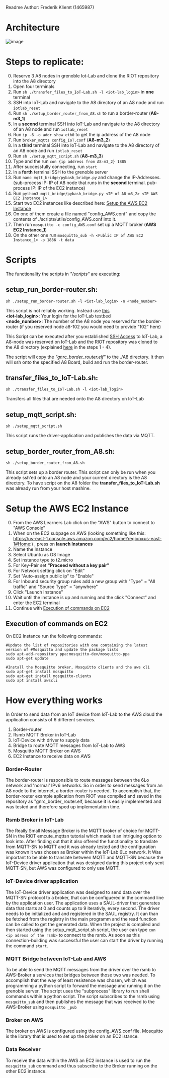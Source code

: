 Readme
Author: Frederik Kliemt (1465987)

# Architecture
![image](architecture.jpg)
# Steps to replicate:
0. Reserve 3 A8 nodes in grenoble Iot-Lab and clone the RIOT repository into the A8 directory
1. Open four terminals
2. Run `sh ./transfer_files_to_IoT-Lab.sh -l <iot-lab_login>` in __one__ terminal
3. SSH into IoT-Lab and navigate to the A8 directory of an A8 node and run `iotlab_reset`
4. Run `sh ./setup_border_router_from_A8.sh` to run a border-router (__A8-m3_1__)
5. In a __second__ terminal SSH into IoT-Lab and navigate to the A8 directory of an A8 node and run `iotlab_reset`
6. Run `ip -6 -o addr show eth0` to get the ip address of the A8 node
7. Run `broker_mqtts config_IoT.conf` (__A8-m3_2__)
8. In a __third__ terminal SSH into IoT-Lab and navigate to the A8 directory of an A8 node and run `iotlab_reset`
9. Run `sh ./setup_mqtt_script.sh` (__A8-m3_3__)
10. Type and the run `con {ip address from A8-m3_2} 1885`
11. After successfully connecting, run `start`
12. In a __forth__ terminal SSH to the grenoble server
13. Run `nano mqtt_bridge/pybash_bridge.py` and change the IP-Addresses. (sub-process IP: IP of A8 node
that runs in the __second__ terminal. pub-process IP: IP of the EC2 instance)
14. Run `python3 mqtt_bridge/pybash_bridge.py <IP of A8-m3_2> <IP AWS EC2 Instance_1>`
15. Start two EC2 instances like described here: [Setup the AWS EC2 Instance](#setup-the-aws-ec2-instance)
16. On one of them create a file named "config_AWS.conf" and copy the contents of ./scripts/utils/config_AWS.conf into it.
17. Then run `mosquitto -c config_AWS.conf` set up a MQTT broker (__AWS EC2 Instance_1__)
18. On the other one run `mosquitto_sub -h <Public IP of AWS EC2 Instance_1> -p 1886 -t data`

# Scripts
The functionality the scripts in _"/scripts"_ are executing:

## setup_run_border-router.sh: 
```
sh ./setup_run_border-router.sh -l <iot-lab_login> -n <node_number>
```
This script is not reliably working. Instead use [this](#setup_border_router_from_a8sh) <br>
__<iot-lab_login>__: Your login for the IoT-Lab testbed
<br>
__<node_number>__: The number of the A8 node you reserved for the border-router (if you reserved node a8-102 you would need to provide "102" here)

This Script can be executed after you established [SSH Access](https://www.iot-lab.info/legacy/tutorials/ssh-access/index.html) to IoT-Lab, a A8-node was reserved on IoT-Lab and the RIOT repository was cloned to the A8 directory (explained [here](https://www.iot-lab.info/legacy/tutorials/riot-public-ipv6-a8-m3/index.html) in the steps 1 - 4). 

The script will copy the _"gnrc_border_router.elf"_ to the ./A8 directory. It then will ssh onto the specified A8 Board, build and run the border-router.

## transfer_files_to_IoT-Lab.sh:
```
sh ./transfer_files_to_IoT-Lab.sh -l <iot-lab_login>
```

Transfers all files that are needed onto the A8 directory on IoT-Lab

## setup_mqtt_script.sh:
```
sh ./setup_mqtt_script.sh
```

This script runs the driver-application and publishes the data via MQTT.

## setup_border_router_from_A8.sh: 
```
sh ./setup_border_router_from_A8.sh
```

This script sets up a border router. This script can only be run when you already ssh'ed onto an A8 node and your current
directory is the A8 directory. To have script 
on the A8 folder the __transfer_files_to_IoT-Lab.sh__ was already run from your host mashine.

# Setup the AWS EC2 Instance 
0. From the AWS Learners Lab click on the "AWS" button to connect to "AWS Console"
1. When on the EC2 subpage on AWS (looking something like this: https://us-east-1.console.aws.amazon.com/ec2/home?region=us-east-1#Home:)
, press on __launch Instances__
2. Name the Instance
3. Select Ubuntu as OS Image
4. Set instance type to t2.micro
5. For Key-Pair set __"Proceed without a key pair"__
6. For Network setting click on "Edit"
7. Set "Auto-assign public ip" to "Enable"
8. For Inbound security group rules add a new group with "Type" = "All traffic" and "Source Type" = "anywhere"
9. Click "Launch Instance"
10. Wait until the instance is up and running and the click "Connect" and enter
the EC2 terminal
11. Continue with [Execution of commands on EC2](#execution-of-commands-on-ec2)


## Execution of commands on EC2
On EC2 Instance run the following commands:
```
#Update the list of repositories with one containing the latest version of #Mosquitto and update the package lists
sudo apt-add-repository ppa:mosquitto-dev/mosquitto-ppa
sudo apt-get update

#Install the Mosquitto broker, Mosquitto clients and the aws cli
sudo apt-get install mosquitto
sudo apt-get install mosquitto-clients
sudo apt install awscli
```

# How everything works
In Order to send data from an IoT device from IoT-Lab to the AWS cloud the 
application consists of 6 different services. 
1. Border-router
2. Rsmb MQTT Broker in IoT-Lab
3. IoT-Device with driver to supply data
4. Bridge to route MQTT messages from IoT-Lab to AWS
5. Mosquitto MQTT Broker on AWS
6. EC2 Instance to receive data on AWS

### Border-Router
The border-router is responsible to route messages between the 6Lo network and 'normal' IPv6 networks. So in order to send messages from an A8 node to the internet, a border-router is needed. To accomplish that, the border-router example aplication from RIOT was compiled and saved in the repository as "gnrc_border_router.elf, because it is easily implemented and was tested and therefore sped up implementation time.

### Rsmb Broker in IoT-Lab
The Really Small Message Broker is the MQTT broker of choice for MQTT-SN in the RIOT emcute_mqttsn tutorial which made it an intriguing option to look into. After finding out that it also offered the functionality to translate from MQTT-SN to MQTT and it was already tested and the configuration was known it was chosen as Broker within the IoT-Lab 6Lo network. It Was important to be able to translate between MQTT and MQTT-SN because the IoT-Device driver application that was designed during this project only sent MQTT-SN, but AWS was configured to only use MQTT.

### IoT-Device driver application
The IoT-Device driver application was designed to send data over the MQTT-SN protocol to a broker, that can be configuered in the command line by the application user. The application uses a SAUL-driver that generates data that starts at 0 and counts up to 9 iterativly, every second. The driver needs to be initialized and and registered in the SAUL registry. It can than be fetched from the registry in the main programm and the read function can be called to get the generated data. When the project is compiled and then started using the setup_mqtt_script.sh script, the user can type `con <ip adress of the rsmb>` to connect to the rsmb. As soon as this connection-building was successful the user can start the driver by running the command `start`.

### MQTT Bridge between IoT-Lab and AWS
To be able to send the MQTT messages from the driver over the rsmb to AWS-Broker a services that bridges between those two was needed. To accomplish that the way of least resistence was chosen, which was programming a python script to forward the message and running it on the grenoble server. The script uses the "subprocess" library to run shell commands within a python script. The script subscribes to the rsmb using `mosquitto_sub` and then publishes the message that was received to the AWS-Broker using `mosquitto _pub`

### Broker on AWS
The broker on AWS is configured using the config_AWS.conf file. Mosquitto is the library that is used to set up the broker on an EC2 istance.

### Data Receiver
To receive the data within the AWS an EC2 instance is used to run the `mosquitto_sub` command and thus subscribe to the Broker running on the other EC2 instance.
